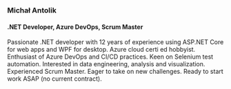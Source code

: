 ### Michał Antolik

#### .NET Developer, Azure DevOps, Scrum Master

Passionate .NET developer with 12 years of experience using ASP.NET Core for web apps and WPF for desktop. Azure cloud certi ed hobbyist. Enthusiast of Azure DevOps and CI/CD practices. Keen on Selenium test automation. Interested in data engineering, analysis and visualization. Experienced Scrum Master. Eager to take on new challenges. Ready to start work ASAP (no current contract).


<!--
**michalantolik/michalantolik** is a ✨ _special_ ✨ repository because its `README.md` (this file) appears on your GitHub profile.

Here are some ideas to get you started:

- 🔭 I’m currently working on ...
- 🌱 I’m currently learning ...
- 👯 I’m looking to collaborate on ...
- 🤔 I’m looking for help with ...
- 💬 Ask me about ...
- 📫 How to reach me: ...
- 😄 Pronouns: ...
- ⚡ Fun fact: ...
-->
